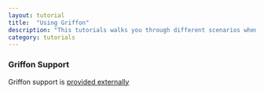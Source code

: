 ```yaml
---
layout: tutorial
title:  "Using Griffon"
description: "This tutorials walks you through different scenarios when using Gradle for building applications that contain Kotlin code"
category: tutorials
---
```


### Griffon Support

Griffon support is [provided externally](https://github.com/griffon/griffon-kotlin-plugin)
